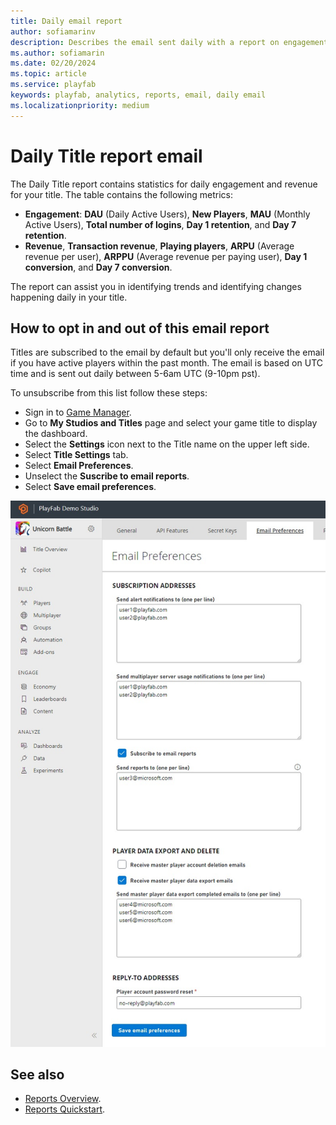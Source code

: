 ```yaml
---
title: Daily email report
author: sofiamarinv
description: Describes the email sent daily with a report on engagement and revenue for a Title.
ms.author: sofiamarin
ms.date: 02/20/2024
ms.topic: article
ms.service: playfab
keywords: playfab, analytics, reports, email, daily email
ms.localizationpriority: medium
---
```


# Daily Title report email

The Daily Title report contains statistics for daily engagement and revenue for your title. The table contains the following metrics:

- **Engagement**: **DAU** (Daily Active Users), **New Players**, **MAU** (Monthly Active Users), **Total number of logins**, **Day 1 retention**, and **Day 7 retention**. 
- **Revenue**, **Transaction revenue**, **Playing players**, **ARPU** (Average revenue per user), **ARPPU** (Average revenue per paying user), **Day 1 conversion**, and **Day 7 conversion**.

The report can assist you in identifying trends and identifying changes happening daily in your title.

## How to opt in and out of this email report

Titles are subscribed to the email by default but you'll only receive the email if you have active players within the past month. The email is based on UTC time and is sent out daily between 5-6am UTC (9-10pm pst).

To unsubscribe from this list follow these steps:

- Sign in to [Game Manager](https://developer.playfab.com/en-US/login).
- Go to **My Studios and Titles** page and select your game title to display the dashboard.
- Select the **Settings** icon next to the Title name on the upper left side.
- Select **Title Settings** tab.
- Select **Email Preferences**.
- Unselect the **Suscribe to email reports**. 
- Select **Save email preferences**.

![Email Preferences](media/tutorials/email-report-preferences.png)  


## See also

- [Reports Overview](../reports/overview.md).
- [Reports Quickstart](../reports/quickstart.md).